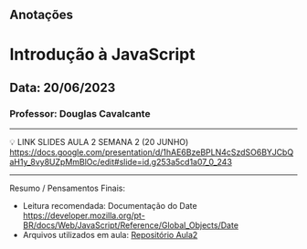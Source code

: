## Anotações

# Introdução à JavaScript

## Data: 20/06/2023

### Professor: Douglas Cavalcante

---

💡 LINK SLIDES AULA 2 SEMANA 2 (20 JUNHO)
https://docs.google.com/presentation/d/1hAE6BzeBPLN4cSzdSO6BYJCbQaH1y_8vy8UZpMmBlOc/edit#slide=id.g253a5cd1a07_0_243

---

Resumo / Pensamentos Finais:

- Leitura recomendada: Documentação do Date https://developer.mozilla.org/pt-BR/docs/Web/JavaScript/Reference/Global_Objects/Date
- Arquivos utilizados em aula: [Repositório Aula2](https://github.com/vdr3w/aulasdevinhouse/tree/main/semana2/aula2)
